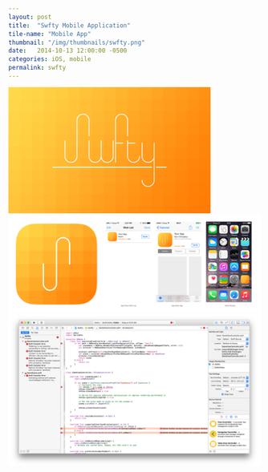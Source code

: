 ```yaml
---
layout: post
title:  "Swfty Mobile Application"
tile-name: "Mobile App"
thumbnail: "/img/thumbnails/swfty.png"
date:   2014-10-13 12:00:00 -0500
categories: iOS, mobile
permalink: swfty
---
```


<div class="image-container"><img src="../img/swfty/landingPage.jpg" alt="Landing Page" class="image-center" style="width:80%" />
<img src="../img/swfty/appIcon.png" alt="App Icon" />
<img src="../img/swfty/xCode.png" alt="xCode" /></div>
